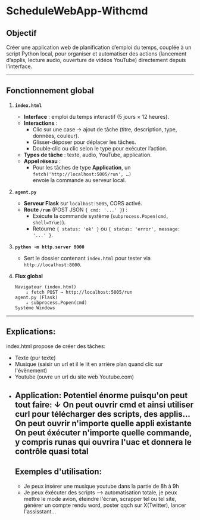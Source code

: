 
# ScheduleWebApp-Withcmd

## Objectif
Créer une application web de planification d’emploi du temps, couplée à un script Python local, pour organiser et automatiser des actions (lancement d’applis, lecture audio, ouverture de vidéos YouTube) directement depuis l’interface.

---

## Fonctionnement global

1. **`index.html`**  
   - **Interface** : emploi du temps interactif (5 jours × 12 heures).  
   - **Interactions** :  
     - Clic sur une case → ajout de tâche (titre, description, type, données, couleur).  
     - Glisser-déposer pour déplacer les tâches.  
     - Double‑clic ou clic selon le type pour exécuter l’action.  
   - **Types de tâche** : texte, audio, YouTube, application.  
   - **Appel réseau** :  
     - Pour les tâches de type **Application**, un  
       `fetch('http://localhost:5005/run', …)`  
       envoie la commande au serveur local.

2. **`agent.py`**  
   - **Serveur Flask** sur `localhost:5005`, CORS activé.  
   - **Route `/run`** (POST JSON `{ cmd: '...' }`) :  
     - Exécute la commande système (`subprocess.Popen(cmd, shell=True)`).  
     - Retourne `{ status: 'ok' }` ou `{ status: 'error', message: '...' }`.

3. **`python -m http.server 8000`**  
   - Sert le dossier contenant `index.html` pour tester via  
     `http://localhost:8000`.

4. **Flux global**  
   ```text
   Navigateur (index.html)
       ↓ fetch POST → http://localhost:5005/run
   agent.py (Flask)
       ↓ subprocess.Popen(cmd)
   Système Windows 
---
## Explications:
index.html propose de créer des tâches:
- Texte (pur texte)
- Musique (saisir un url et il le lit en arrière plan quand clic sur l'évènement)
- Youtube (ouvre un url du site web Youtube.com)
- Application: Potentiel énorme puisqu'on peut tout faire:
      ↓
  On peut ouvrir cmd et ainsi utiliser curl pour télécharger des scripts, des applis...
  On peut ouvrir n'importe quelle appli existante
  On peut éxécuter n'importe quelle commande, y compris runas qui ouvrira l'uac et donnera le contrôle quasi total
  ---
  ## Exemples d'utilisation:
  - Je peux insérer une musique youtube dans la partie de 8h à 9h
  - Je peux éxécuter des scripts --> automatisation totale, je peux mettre le mode avion, éteindre l'écran, scrapper tel ou tel site, générer un compte rendu word, poster qqch sur X(Twitter), lancer l'assisstant... 
